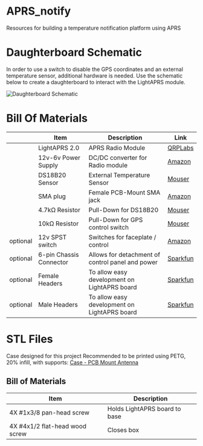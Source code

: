 # APRS_notify
Resources for building a temperature notification platform using APRS


# Daughterboard Schematic
In order to use a switch to disable the GPS coordinates and an external temperature sensor, additional hardware is needed.  Use the schematic below to create a daughterboard to interact with the LightAPRS module.

![Daughterboard Schematic](https://github.com/zzaxusl0a/APRS_notify/assets/1844156/9b12fa11-6dd6-412b-b044-29a1633cca44)

# Bill Of Materials
| | Item | Description | Link |
|---|---|---|---|
||LightAPRS 2.0|APRS Radio Module|[QRPLabs](https://qrp-labs.com/lightaprs2.html)|
||12v-6v Power Supply|DC/DC converter for Radio module|[Amazon](https://www.amazon.com/Step-Down-Waterproof-Miniature-Converter-Supply/dp/B08RXBGH72/)|
||DS18B20 Sensor|External Temperature Sensor|[Mouser](https://mou.sr/428Tlbo)|
||SMA plug|Female PCB-Mount SMA jack|[Amazon](https://www.amazon.com/Superbat-Connectors-Connector-Coaxial-Bulkhead/dp/B09V5811S7)|
||4.7kΩ Resistor|Pull-Down for DS18B20|[Mouser](https://mou.sr/4aC7BNe)|
||10kΩ Resistor|Pull-Down for GPS control switch|[Mouser](https://mou.sr/4cXwR22)|
|optional|12v SPST switch|Switches for faceplate / control|[Amazon](https://www.amazon.com/gp/product/B012IJ35VQ)|
|optional|6-pin Chassis Connector|Allows for detachment of control panel and power|[Sparkfun](https://www.sparkfun.com/products/11475)|
|optional|Female Headers|To allow easy development on LightAPRS board|[Sparkfun](https://www.sparkfun.com/products/11895)|
|optional|Male Headers|To allow easy development on LightAPRS board|[Sparkfun](https://www.sparkfun.com/products/12693)|

# STL Files
Case designed for this project
Recommended to be printed using PETG, 20% infill, with supports: 
[Case - PCB Mount Antenna](https://github.com/zzaxusl0a/APRS_notify/blob/main/STL%20files/APRS%20Case%20-%20PCB%20mount%20antenna%20-%20final%20version.stl)

## Bill of Materials
| Item | Description |
|---|---|
|4X #1x3/8 pan-head screw|Holds LightAPRS board to base|
|4X #4x1/2 flat-head wood screw |Closes box|

